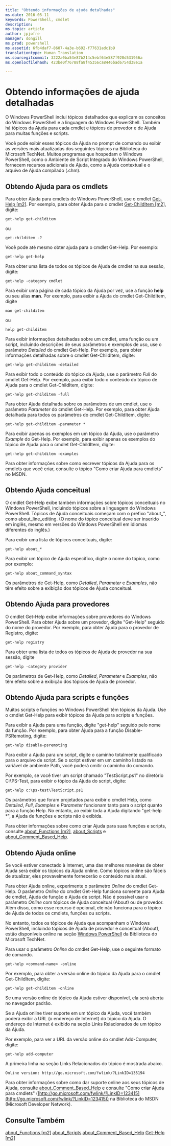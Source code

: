 ```yaml
---
title: "Obtendo informações de ajuda detalhadas"
ms.date: 2016-05-11
keywords: PowerShell, cmdlet
description: 
ms.topic: article
author: jpjofre
manager: dongill
ms.prod: powershell
ms.assetid: 6fb4daf7-8607-4a3e-b692-f77631adc1b9
translationtype: Human Translation
ms.sourcegitcommit: 3222a0ba54e87b214c5ebf64e587f920d531956a
ms.openlocfilehash: 423be0f76788fa8f45356ca8446bad6754d38e1a

---
```


# Obtendo informações de ajuda detalhadas
O Windows PowerShell inclui tópicos detalhados que explicam os conceitos do Windows PowerShell e a linguagem do Windows PowerShell. Também há tópicos da Ajuda para cada cmdlet e tópicos de provedor e de Ajuda para muitas funções e scripts.

Você pode exibir esses tópicos da Ajuda no prompt de comando ou exibir as versões mais atualizadas dos seguintes tópicos na Biblioteca do Microsoft TechNet. Muitos programas que hospedam o Windows PowerShell, como o Ambiente de Script Integrado do Windows PowerShell, fornecem recursos adicionais de Ajuda, como a Ajuda contextual e o arquivo de Ajuda compilado (.chm).

## Obtendo Ajuda para os cmdlets
Para obter Ajuda para cmdlets do Windows PowerShell, use o cmdlet [Get-Help [m2]](https://technet.microsoft.com/en-us/library/2d7fe1b4-0025-4580-a911-d81922dd6cd2). Por exemplo, para obter Ajuda para o cmdlet [Get-ChildItem [m2]](https://technet.microsoft.com/en-us/library/4b270d63-c995-45b8-b5b4-3f8887efbfcc), digite:

```
get-help get-childitem
```

ou

```
get-childitem -?
```

Você pode até mesmo obter ajuda para o cmdlet Get-Help. Por exemplo:

```
get-help get-help
```

Para obter uma lista de todos os tópicos de Ajuda de cmdlet na sua sessão, digite:

```
get-help -category cmdlet
```

Para exibir uma página de cada tópico da Ajuda por vez, use a função **help** ou seu alias **man**. Por exemplo, para exibir a Ajuda do cmdlet Get-ChildItem, digite

```
man get-childitem
```

ou

```
help get-childitem
```

Para exibir informações detalhadas sobre um cmdlet, uma função ou um script, incluindo descrições de seus parâmetros e exemplos de uso, use o parâmetro *Detailed* do cmdlet Get-Help. Por exemplo, para obter informações detalhadas sobre o cmdlet Get-ChildItem, digite:

```
get-help get-childitem -detailed
```

Para exibir todo o conteúdo do tópico da Ajuda, use o parâmetro *Full* do cmdlet Get-Help. Por exemplo, para exibir todo o conteúdo do tópico de Ajuda para o cmdlet Get-ChildItem, digite:

```
get-help get-childitem -full
```

Para obter Ajuda detalhada sobre os parâmetros de um cmdlet, use o parâmetro *Parameter* do cmdlet Get-Help. Por exemplo, para obter Ajuda detalhada para todos os parâmetros do cmdlet Get-ChildItem, digite:

```
get-help get-childitem -parameter *
```

Para exibir apenas os exemplos em um tópico da Ajuda, use o parâmetro *Example* do Get-Help. Por exemplo, para exibir apenas os exemplos do tópico de Ajuda para o cmdlet Get-ChildItem, digite:

```
get-help get-childitem -examples
```

Para obter informações sobre como escrever tópicos da Ajuda para os cmdlets que você criar, consulte o tópico "Como criar Ajuda para cmdlets" no MSDN.

## Obtendo Ajuda conceitual
O cmdlet Get-Help exibe também informações sobre tópicos conceituais no Windows PowerShell, incluindo tópicos sobre a linguagem do Windows PowerShell. Tópicos de Ajuda conceituais começam com o prefixo "about_", como about_line_editing. (O nome do tópico conceitual deve ser inserido em inglês, mesmo em versões do Windows PowerShell em idiomas diferentes do inglês.)

Para exibir uma lista de tópicos conceituais, digite:

```
get-help about_*
```

Para exibir um tópico de Ajuda específico, digite o nome do tópico, como por exemplo:

```
get-help about_command_syntax
```

Os parâmetros de Get-Help, como *Detailed*, *Parameter* e *Examples*, não têm efeito sobre a exibição dos tópicos de Ajuda conceitual.

## Obtendo Ajuda para provedores
O cmdlet Get-Help exibe informações sobre provedores do Windows PowerShell. Para obter Ajuda sobre um provedor, digite "Get-Help" seguido do nome do provedor. Por exemplo, para obter Ajuda para o provedor de Registro, digite:

```
get-help registry
```

Para obter uma lista de todos os tópicos de Ajuda de provedor na sua sessão, digite

```
get-help -category provider
```

Os parâmetros de Get-Help, como *Detailed*, *Parameter* e *Examples*, não têm efeito sobre a exibição dos tópicos de Ajuda de provedor.

## Obtendo Ajuda para scripts e funções
Muitos scripts e funções no Windows PowerShell têm tópicos da Ajuda. Use o cmdlet Get-Help para exibir tópicos da Ajuda para scripts e funções.

Para exibir a Ajuda para uma função, digite "get-help" seguido pelo nome da função. Por exemplo, para obter Ajuda para a função Disable-PSRemoting, digite:

```
get-help disable-psremoting
```

Para exibir a Ajuda para um script, digite o caminho totalmente qualificado para o arquivo de script. Se o script estiver em um caminho listado na variável de ambiente Path, você poderá omitir o caminho do comando.

Por exemplo, se você tiver um script chamado "TestScript.ps1" no diretório C:\\PS-Test, para exibir o tópico da Ajuda do script, digite:

```
get-help c:\ps-test\TestScript.ps1
```

Os parâmetros que foram projetados para exibir o cmdlet Help, como *Detailed*, *Full*, *Examples* e *Parameter* funcionam tanto para o script quanto para a função Help. No entanto, ao exibir toda a Ajuda digitando "get-help \*", a Ajuda de funções e scripts não é exibida.

Para obter informações sobre como criar Ajuda para suas funções e scripts, consulte [about_Functions [m2]](https://technet.microsoft.com/en-us/library/61d40692-5300-4de9-a9b5-bae31815e105), [about_Scripts](https://technet.microsoft.com/en-us/library/7dc08334-dcfe-450b-b949-0554855623af) e [about_Comment_Based_Help](https://technet.microsoft.com/en-us/library/99a81ccc-21a0-49ec-a1b3-9efe2b4c0bbf).

## Obtendo Ajuda online
Se você estiver conectado à Internet, uma das melhores maneiras de obter Ajuda será exibir os tópicos da Ajuda online. Como tópicos online são fáceis de atualizar, eles provavelmente fornecerão o conteúdo mais atual.

Para obter Ajuda online, experimente o parâmetro *Online* do cmdlet Get-Help. O parâmetro *Online* do cmdlet Get-Help funciona somente para Ajuda de cmdlet, Ajuda de função e Ajuda de script. Não é possível usar o parâmetro *Online* com tópicos de Ajuda conceitual (About) ou de provedor. Além disso, como esse recurso é opcional, ele não funciona para o tópico de Ajuda de todos os cmdlets, funções ou scripts.

No entanto, todos os tópicos de Ajuda que acompanham o Windows PowerShell, incluindo tópicos de Ajuda de provedor e conceitual (About), estão disponíveis online na seção [Windows PowerShell](http://go.microsoft.com/fwlink/?LinkID=107116) da Biblioteca do Microsoft TechNet.

Para usar o parâmetro *Online* do cmdlet Get-Help, use o seguinte formato de comando.

```
get-help <command-name> -online
```

Por exemplo, para obter a versão online do tópico da Ajuda para o cmdlet Get-ChildItem, digite:

```
get-help get-childitem -online
```

Se uma versão online do tópico da Ajuda estiver disponível, ela será aberta no navegador padrão.

Se a Ajuda online tiver suporte em um tópico da Ajuda, você também poderá exibir a URL (o endereço de Internet) do tópico da Ajuda. O endereço de Internet é exibido na seção Links Relacionados de um tópico da Ajuda.

Por exemplo, para ver a URL da versão online do cmdlet Add-Computer, digite:

```
get-help add-computer
```

A primeira linha na seção Links Relacionados do tópico é mostrada abaixo.

```
Online version: http://go.microsoft.com/fwlink/?LinkID=135194
```

Para obter informações sobre como dar suporte online aos seus tópicos de Ajuda, consulte [about_Comment_Based_Help](https://technet.microsoft.com/en-us/library/99a81ccc-21a0-49ec-a1b3-9efe2b4c0bbf) e consulte "Como criar Ajuda para cmdlets" ([http://go.microsoft.com/fwlink/?LinkID=123415](http://go.microsoft.com/fwlink/?LinkID=123415)) na Biblioteca do MSDN (Microsoft Developer Network).

## Consulte Também
[about_Functions [m2]](https://technet.microsoft.com/en-us/library/61d40692-5300-4de9-a9b5-bae31815e105)
[about_Scripts](https://technet.microsoft.com/en-us/library/7dc08334-dcfe-450b-b949-0554855623af)
[about_Comment_Based_Help](https://technet.microsoft.com/en-us/library/99a81ccc-21a0-49ec-a1b3-9efe2b4c0bbf)
[Get-Help [m2]](https://technet.microsoft.com/en-us/library/2d7fe1b4-0025-4580-a911-d81922dd6cd2)




<!--HONumber=Aug16_HO4-->



